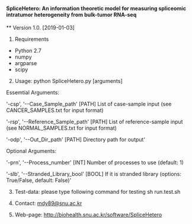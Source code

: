 #### SpliceHetero: An information theoretic model for measuring spliceomic intratumor heterogeneity from bulk-tumor RNA-seq #####
** Version 1.0. [2019-01-03]


1. Requirements
- Python 2.7
- numpy
- argparse
- scipy


2. Usage: python SpliceHetero.py [arguments]

Essemtial Arguments:

'-csp', '--Case_Sample_path' [PATH]             List of case-sample input (see CANCER_SAMPLES.txt for input format)

'-rsp', '--Reference_Sample_path' [PATH]                List of reference-sample input (see NORMAL_SAMPLES.txt for input format)

'-odp', '--Out_Dir_path' [PATH]         Directory path for output'

Optional Arguments:

'-prn', '--Process_number' [INT]                Number of processes to use (default: 1)

'-slb', '--Stranded_Library_bool' [BOOL]                If it is stranded library (options: True/False, default: False)'


3. Test-data: please type following command for testing
sh run.test.sh


4. Contact: mdy89@snu.ac.kr


5. Web-page: http://biohealth.snu.ac.kr/software/SpliceHetero



